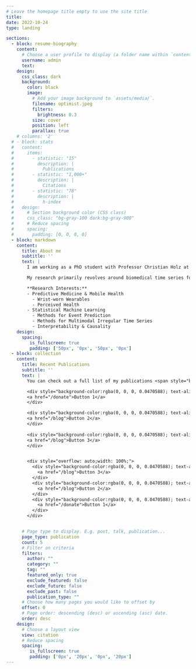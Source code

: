 ```yaml
---
# Leave the homepage title empty to use the site title
title:
date: 2022-10-24
type: landing

sections:
  - block: resume-biography
    content:
      # Choose a user profile to display (a folder name within `content/authors/`)
      username: admin
      text:
    design:
      css_class: dark
      background:
        color: black
        image:
          # Add your image background to `assets/media/`.
          filename: optimist.jpeg
          filters:
            brightness: 0.3
          size: cover
          position: left
          parallax: true
    # columns: '2'
  # - block: stats
  #   content:
  #     items:
  #       - statistic: "15"
  #         description: |
  #           Publications
  #       - statistic: "1,000+"
  #         description: |
  #           Citations
  #       - statistic: "78"
  #         description: |
  #           h-index
  #   design:
  #     # Section background color (CSS class)
  #     css_class: "bg-gray-100 dark:bg-gray-900"
  #     # Reduce spacing
  #     spacing:
  #       padding: [0, 0, 0, 0]
  - block: markdown
    content:
      title: About me
      subtitle: ''
      text: |
        I am working as a PhD student with Professor Christian Holz at the [Sensing, Interaction & Perception Lab](https://siplab.org/) at [ETH Zurich](https://inf.ethz.ch/). My focus lies on applying statistics and statistical machine learning to large medical datasets.

        My research primarily revolves around biomedical time series for disease modeling and prediction. Initially, I analyzed ratings of perceived health using wearable sensor data in intensive longitudinal studies (see my [<ins>Publications on perceived health</ins>](./tags/perceived-health/)). Since then, I have developed methods to enhance the information extracted from wearables (e.g., [<ins>Nightbeat</ins>](./publication/2024-11-15-bhi-hraccsleep/)), modeled disease and mortality risk based on wearable sensors at a population scale (see preprints on the UK Biobank), and am currently exploring methodologies to link irregular, multimodal biomedical time series to disease outcomes, focusing on interpretability and causality.

        **Research Interests:**
        - Predictive Medicine & Mobile Health
          - Wrist-worn Wearables
          - Perceived Health
        - Statistical Machine Learning
          - Methods for Event Prediction
          - Methods for Multimodal Irregular Time Series
          - Interpretability & Causality
    design:
      spacing:
         is_fullscreen: true
         padding: ['50px', '0px', '50px', '0px']
  - block: collection
    content:
      title: Recent Publications
      subtitle: ''
      text: |
        You can check out a full list of my publications <span style="background-color:green">[<ins>here</ins>](./publication/)</span>.

        <div style="background-color:rgba(0, 0, 0, 0.0470588); text-align:center; vertical-align: middle; padding:40px;border-top-left-radius:5px; border-top-right-radius: 5px; border-bottom-right-radius: 5px; border-bottom-right-radius: 5px">
        <a href="/donate">Button 1</a>
        </div>

        <div style="background-color:rgba(0, 0, 0, 0.0470588); text-align:center; vertical-align: middle; padding:40px 0;border-top-left-radius: 5px; border-top-right-radius: 5px; border-bottom-right-radius: 5px; border-bottom-right-radius: 5px margin-top:30px">
        <a href="/blog">Button 2</a>
        </div>
        
        <div style="background-color:rgba(0, 0, 0, 0.0470588); text-align:center; vertical-align: middle; padding:40px 40px 40px 40px;border-top-left-radius:5px; border-top-right-radius:5px; border-bottom-right-radius: 5px; border-bottom-right-radius: 5px margin-top:30px">
        <a href="/blog">Button 3</a>
        </div>


        <div style="overflow: auto;width: 100%;">
          <div style="background-color:rgba(0, 0, 0, 0.0470588); text-align:center; vertical-align: middle; padding:40px 40px 40px 40px;border-top-left-radius:5px; border-top-right-radius:5px; border-bottom-right-radius: 5px; border-bottom-right-radius: 5px margin-top:30px">
            <a href="/blog">Button 3</a>
          </div>
          <div style="background-color:rgba(0, 0, 0, 0.0470588); text-align:center; vertical-align: middle; padding:40px 0;border-top-left-radius: 5px; border-top-right-radius: 5px; border-bottom-right-radius: 5px; border-bottom-right-radius: 5px margin-top:30px">
            <a href="/blog">Button 2</a>
          </div>
          <div style="background-color:rgba(0, 0, 0, 0.0470588); text-align:center; vertical-align: middle; padding:40px;border-top-left-radius:5px; border-top-right-radius: 5px; border-bottom-right-radius: 5px; border-bottom-right-radius: 5px">
            <a href="/donate">Button 1</a>
          </div>
        </div>


      # Page type to display. E.g. post, talk, publication...
      page_type: publication
      count: 5
      # Filter on criteria
      filters:
        author: ""
        category: ""
        tag: ""
        featured_only: true
        exclude_featured: false
        exclude_future: false
        exclude_past: false
        publication_type: ""
      # Choose how many pages you would like to offset by
      offset: 0
      # Page order: descending (desc) or ascending (asc) date.
      order: desc
    design:
      # Choose a layout view
      view: citation
      # Reduce spacing
      spacing:
         is_fullscreen: true
         padding: ['0px', '20px', '0px', '20px']
---
```

